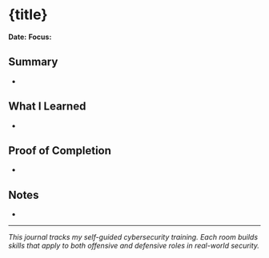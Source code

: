# {title}

**Date:** 
**Focus:**

## Summary
-

## What I Learned
-

## Proof of Completion
-

## Notes
-

---

*This journal tracks my self-guided cybersecurity training. Each room builds skills that apply to both offensive and defensive roles in real-world security.*
